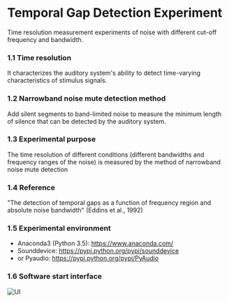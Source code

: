 # Temporal Gap Detection Experiment
Time resolution measurement experiments of noise with different cut-off frequency and bandwidth.


### 1.1 Time resolution
It characterizes the auditory system's ability to detect time-varying characteristics of stimulus signals.

### 1.2 Narrowband noise mute detection method
Add silent segments to band-limited noise to measure the minimum length of silence that can be detected by the auditory system.

### 1.3 Experimental purpose
The time resolution of different conditions (different bandwidths and frequency ranges of the noise) is measured by the method of narrowband noise mute detection

### 1.4 Reference
"The detection of temporal gaps as a function of frequency region and absolute noise bandwidth" (Eddins et al., 1992)

### 1.5 Experimental environment
* Anaconda3 (Python 3.5): https://www.anaconda.com/
* Sounddevice: https://pypi.python.org/pypi/sounddevice
* or Pyaudio: https://pypi.python.org/pypi/PyAudio

### 1.6 Software start interface
![UI](https://github.com/pchao6/TemporalGapDetection/blob/master/UI.png)
